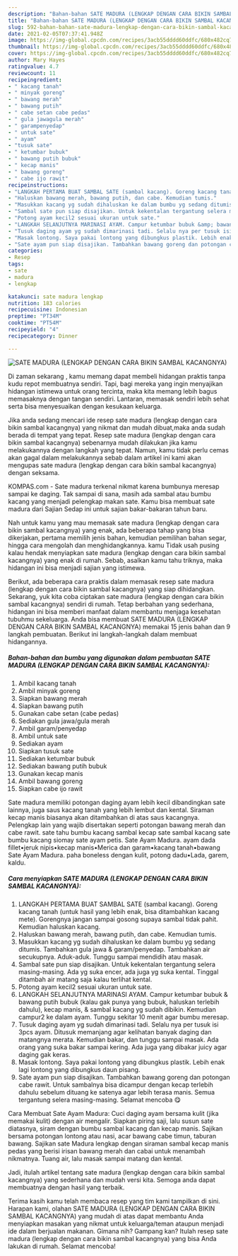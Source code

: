 ```yaml
---
description: "Bahan-bahan SATE MADURA (LENGKAP DENGAN CARA BIKIN SAMBAL KACANGNYA) Sederhana Untuk Jualan"
title: "Bahan-bahan SATE MADURA (LENGKAP DENGAN CARA BIKIN SAMBAL KACANGNYA) Sederhana Untuk Jualan"
slug: 592-bahan-bahan-sate-madura-lengkap-dengan-cara-bikin-sambal-kacangnya-sederhana-untuk-jualan
date: 2021-02-05T07:37:41.948Z
image: https://img-global.cpcdn.com/recipes/3acb55dddd60ddfc/680x482cq70/sate-madura-lengkap-dengan-cara-bikin-sambal-kacangnya-foto-resep-utama.jpg
thumbnail: https://img-global.cpcdn.com/recipes/3acb55dddd60ddfc/680x482cq70/sate-madura-lengkap-dengan-cara-bikin-sambal-kacangnya-foto-resep-utama.jpg
cover: https://img-global.cpcdn.com/recipes/3acb55dddd60ddfc/680x482cq70/sate-madura-lengkap-dengan-cara-bikin-sambal-kacangnya-foto-resep-utama.jpg
author: Mary Hayes
ratingvalue: 4.7
reviewcount: 11
recipeingredient:
- " kacang tanah"
- " minyak goreng"
- " bawang merah"
- " bawang putih"
- " cabe setan cabe pedas"
- " gula jawagula merah"
- " garampenyedap"
- " untuk sate"
- " ayam"
- "tusuk sate"
- " ketumbar bubuk"
- " bawang putih bubuk"
- " kecap manis"
- " bawang goreng"
- " cabe ijo rawit"
recipeinstructions:
- "LANGKAH PERTAMA BUAT SAMBAL SATE (sambal kacang). Goreng kacang tanah (untuk hasil yang lebih enak, bisa ditambahkan kacang mete). Gorengnya jangan sampai gosong supaya sambal tidak pahit. Kemudian haluskan kacang."
- "Haluskan bawang merah, bawang putih, dan cabe. Kemudian tumis."
- "Masukkan kacang yg sudah dihaluskan ke dalam bumbu yg sedang ditumis. Tambahkan gula jawa &amp; garam/penyedap. Tambahkan air secukupnya. Aduk-aduk. Tunggu sampai mendidih atau masak."
- "Sambal sate pun siap disajikan. Untuk kekentalan tergantung selera masing-masing. Ada yg suka encer, ada juga yg suka kental. Tinggal ditambah air matang saja kalau terlihat kental."
- "Potong ayam kecil2 sesuai ukuran untuk sate."
- "LANGKAH SELANJUTNYA MARINASI AYAM. Campur ketumbar bubuk &amp; bawang putih bubuk (kalau gak punya yang bubuk, haluskan terlebih dahulu), kecap manis, &amp; sambal kacang yg sudah dibikin. Kemudian campur2 ke dalam ayam. Tunggu sekitar 10 menit agar bumbu meresap."
- "Tusuk daging ayam yg sudah dimarinasi tadi. Selalu nya per tusuk isi 3pcs ayam. Ditusuk memanjang agar kelihatan banyak daging dan matangnya merata. Kemudian bakar, dan tunggu sampai masak. Ada orang yang suka bakar sampai kering. Ada juga yang dibakar juicy agar daging gak keras."
- "Masak lontong. Saya pakai lontong yang dibungkus plastik. Lebih enak lagi lontong yang dibungkus daun pisang."
- "Sate ayam pun siap disajikan. Tambahkan bawang goreng dan potongan cabe rawit. Untuk sambalnya bisa dicampur dengan kecap terlebih dahulu sebelum dituang ke satenya agar lebih terasa manis. Semua tergantung selera masing-masing. Selamat mencoba 😋"
categories:
- Resep
tags:
- sate
- madura
- lengkap

katakunci: sate madura lengkap 
nutrition: 183 calories
recipecuisine: Indonesian
preptime: "PT34M"
cooktime: "PT54M"
recipeyield: "4"
recipecategory: Dinner

---
```



![SATE MADURA (LENGKAP DENGAN CARA BIKIN SAMBAL KACANGNYA)](https://img-global.cpcdn.com/recipes/3acb55dddd60ddfc/680x482cq70/sate-madura-lengkap-dengan-cara-bikin-sambal-kacangnya-foto-resep-utama.jpg)

Di zaman  sekarang , kamu memang dapat membeli hidangan praktis tanpa kudu repot membuatnya sendiri. Tapi, bagi mereka yang ingin menyajikan hidangan istimewa untuk orang tercinta, maka kita memang lebih bagus memasaknya dengan tangan sendiri. Lantaran, memasak sendiri lebih sehat serta bisa menyesuaikan dengan kesukaan keluarga.

Jika anda sedang mencari ide resep sate madura (lengkap dengan cara bikin sambal kacangnya) yang nikmat dan mudah dibuat,maka anda sudah berada di tempat yang tepat. Resep sate madura (lengkap dengan cara bikin sambal kacangnya)  sebenarnya mudah dilakukan jika kamu melakukannya dengan langkah yang tepat. Namun, kamu tidak perlu cemas akan gagal dalam melakukannya 
sebab dalam artikel ini kami akan mengupas sate madura (lengkap dengan cara bikin sambal kacangnya) dengan seksama.  

KOMPAS.com - Sate madura terkenal nikmat karena bumbunya meresap sampai ke daging. Tak sampai di sana, masih ada sambal atau bumbu kacang yang menjadi pelengkap makan sate. Kamu bisa membuat sate madura dari Sajian Sedap ini untuk sajian bakar-bakaran tahun baru.

Nah untuk kamu yang mau memasak sate madura (lengkap dengan cara bikin sambal kacangnya) yang enak, ada beberapa tahap yang bisa dikerjakan, pertama memilih jenis bahan, kemudian pemilihan bahan segar, hingga cara mengolah dan menghidangkannya. kamu Tidak usah pusing kalau hendak menyiapkan sate madura (lengkap dengan cara bikin sambal kacangnya) yang enak di rumah. Sebab, asalkan kamu  tahu triknya, maka hidangan ini bisa menjadi sajian yang istimewa.

Berikut, ada beberapa cara praktis  dalam memasak resep sate madura (lengkap dengan cara bikin sambal kacangnya) yang siap dihidangkan. Sekarang, yuk kita coba ciptakan sate madura (lengkap dengan cara bikin sambal kacangnya) sendiri di rumah. Tetap berbahan yang sederhana, hidangan ini bisa memberi manfaat dalam membantu menjaga kesehatan tubuhmu sekeluarga. Anda bisa membuat SATE MADURA (LENGKAP DENGAN CARA BIKIN SAMBAL KACANGNYA) memakai 15 jenis bahan dan 9 langkah pembuatan. Berikut ini langkah-langkah dalam membuat hidangannya.

<!--inarticleads1-->

##### Bahan-bahan dan bumbu yang digunakan dalam pembuatan SATE MADURA (LENGKAP DENGAN CARA BIKIN SAMBAL KACANGNYA):

1. Ambil  kacang tanah
1. Ambil  minyak goreng
1. Siapkan  bawang merah
1. Siapkan  bawang putih
1. Gunakan  cabe setan (cabe pedas)
1. Sediakan  gula jawa/gula merah
1. Ambil  garam/penyedap
1. Ambil  untuk sate
1. Sediakan  ayam
1. Siapkan tusuk sate
1. Sediakan  ketumbar bubuk
1. Sediakan  bawang putih bubuk
1. Gunakan  kecap manis
1. Ambil  bawang goreng
1. Siapkan  cabe ijo rawit


Sate madura memiliki potongan daging ayam lebih kecil dibandingkan sate lainnya, juga saus kacang tanah yang lebih lembut dan kental. Siraman kecap manis biasanya akan ditambahkan di atas saus kacangnya. Pelengkap lain yang wajib disertakan seperti potongan bawang merah dan cabe rawit. sate tahu bumbu kacang sambal kecap sate sambal kacang sate bumbu kacang siomay sate ayam petis. Sate Ayam Madura. ayam dada fillet•jeruk nipis•kecap manis•Merica dan garam•kacang tanah•bawang Sate Ayam Madura. paha boneless dengan kulit, potong dadu•Lada, garem, kaldu. 

<!--inarticleads2-->

##### Cara menyiapkan SATE MADURA (LENGKAP DENGAN CARA BIKIN SAMBAL KACANGNYA):

1. LANGKAH PERTAMA BUAT SAMBAL SATE (sambal kacang). Goreng kacang tanah (untuk hasil yang lebih enak, bisa ditambahkan kacang mete). Gorengnya jangan sampai gosong supaya sambal tidak pahit. Kemudian haluskan kacang.
1. Haluskan bawang merah, bawang putih, dan cabe. Kemudian tumis.
1. Masukkan kacang yg sudah dihaluskan ke dalam bumbu yg sedang ditumis. Tambahkan gula jawa &amp; garam/penyedap. Tambahkan air secukupnya. Aduk-aduk. Tunggu sampai mendidih atau masak.
1. Sambal sate pun siap disajikan. Untuk kekentalan tergantung selera masing-masing. Ada yg suka encer, ada juga yg suka kental. Tinggal ditambah air matang saja kalau terlihat kental.
1. Potong ayam kecil2 sesuai ukuran untuk sate.
1. LANGKAH SELANJUTNYA MARINASI AYAM. Campur ketumbar bubuk &amp; bawang putih bubuk (kalau gak punya yang bubuk, haluskan terlebih dahulu), kecap manis, &amp; sambal kacang yg sudah dibikin. Kemudian campur2 ke dalam ayam. Tunggu sekitar 10 menit agar bumbu meresap.
1. Tusuk daging ayam yg sudah dimarinasi tadi. Selalu nya per tusuk isi 3pcs ayam. Ditusuk memanjang agar kelihatan banyak daging dan matangnya merata. Kemudian bakar, dan tunggu sampai masak. Ada orang yang suka bakar sampai kering. Ada juga yang dibakar juicy agar daging gak keras.
1. Masak lontong. Saya pakai lontong yang dibungkus plastik. Lebih enak lagi lontong yang dibungkus daun pisang.
1. Sate ayam pun siap disajikan. Tambahkan bawang goreng dan potongan cabe rawit. Untuk sambalnya bisa dicampur dengan kecap terlebih dahulu sebelum dituang ke satenya agar lebih terasa manis. Semua tergantung selera masing-masing. Selamat mencoba 😋


Cara Membuat Sate Ayam Madura: Cuci daging ayam bersama kulit (jika memakai kulit) dengan air mengalir. Siapkan piring saji, lalu susun sate diatasnya, siram dengan bumbu sambal kacang dan kecap manis. Sajikan bersama potongan lontong atau nasi, acar bawang cabe timun, taburan bawang. Sajikan sate Madura lengkap dengan siraman sambal kecap manis pedas yang berisi irisan bawang merah dan cabai untuk menambah nikmatnya. Tuang air, lalu masak sampai matang dan kental. 

Jadi, itulah artikel tentang  sate madura (lengkap dengan cara bikin sambal kacangnya)  yang sederhana dan mudah versi kita. Semoga anda dapat membuatnya dengan hasil yang terbaik. 

Terima kasih kamu telah membaca resep yang tim kami tampilkan di sini. Harapan kami, olahan  SATE MADURA (LENGKAP DENGAN CARA BIKIN SAMBAL KACANGNYA) yang mudah di atas dapat membantu Anda menyiapkan masakan yang nikmat untuk keluarga/teman ataupun menjadi ide dalam berjualan makanan. Gimana nih? Gampang kan? Itulah resep sate madura (lengkap dengan cara bikin sambal kacangnya) yang bisa Anda lakukan di rumah. Selamat mencoba!

